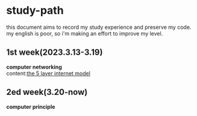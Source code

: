 # study-path 
this document aims to record my study experience and preserve my code.\
my english is poor, so i'm making an effort to improve my level.
## 1st week(2023.3.13-3.19) 
**computer networking** \
content:[the 5 layer internet model](https://github.com/Flsi/study-path/tree/main/1st_week)
## 2ed week(3.20-now)
**computer principle**
